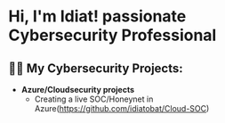 <h1>Hi, I'm Idiat! passionate Cybersecurity Professional</a></h1>

<h2>👨‍💻 My Cybersecurity Projects:</h2>

- <b>Azure/Cloudsecurity projects</b>
  - Creating a live SOC/Honeynet in Azure(https://github.com/idiatobat/Cloud-SOC)


[instagram]: https://www.instagram.com/idiatobat/
[linkedin]: https://linkedin.com/in/idiat-obatoyinbo

<!--
**joshmadakor1/joshmadakor1** is a ✨ _special_ ✨ repository because its `README.md` (this file) appears on your GitHub profile.

Here are some ideas to get you started:

- 🔭 I’m currently working on ...
- 🌱 I’m currently learning ...
- 👯 I’m looking to collaborate on ...
- 🤔 I’m looking for help with ...
- 💬 Ask me about ...
- 📫 How to reach me: ...
- 😄 Pronouns: ...
- ⚡ Fun fact: ...
-->
